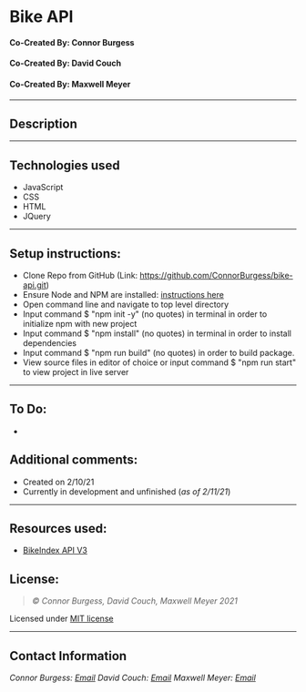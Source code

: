 # Bike API
#### Co-Created By: Connor Burgess 
#### Co-Created By: David Couch
#### Co-Created By: Maxwell Meyer
* * *

## Description  


* * *

## Technologies used
* JavaScript
* CSS
* HTML
* JQuery

* * *

## Setup instructions:  
* Clone Repo from GitHub (Link: https://github.com/ConnorBurgess/bike-api.git)
* Ensure Node and NPM are installed: [instructions here](https://www.npmjs.com/get-npm)
* Open command line and navigate to top level directory
* Input command $ "npm init -y" (no quotes) in terminal in order to initialize npm with new project
* Input command $ "npm install" (no quotes) in terminal in order to install dependencies
* Input command $ "npm run build" (no quotes) in order to build package.
* View source files in editor of choice or input command $ "npm run start" to view project in live server

* * *

## To Do:
* 

## Additional comments:
* Created on 2/10/21  
* Currently in development and unfinished (*as of 2/11/21*)
* * *

## Resources used:
* [BikeIndex API V3](https://bikeindex.org/documentation/api_v3)
## License:
> *&copy; Connor Burgess, David Couch, Maxwell Meyer 2021*

Licensed under [MIT license](https://mit-license.org/)

* * *

## Contact Information
_Connor Burgess: [Email](connorburgesscodes@gmail.com)_
_David Couch: [Email](dcouch440@gmail.com)_
_Maxwell Meyer: [Email](maxreadswell@gmail.com)_